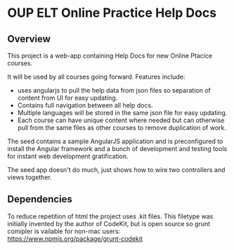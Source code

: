 # OUP ELT Online Practice Help Docs

## Overview

This project is a web-app containing Help Docs for new Online Ptacice courses.

It will be used by all courses going forward. Features include:
* uses angularjs to pull the help data from json files so separation of content from UI for easy updating.
* Contains full navigation between all help docs.
* Multiple languages will be stored in the same json file for easy updating.
* Each course can have unique content where needed but can otherwise pull from the same files as other courses to remove duplication of work.

The seed contains a sample AngularJS application and is preconfigured to install the Angular
framework and a bunch of development and testing tools for instant web development gratification.

The seed app doesn't do much, just shows how to wire two controllers and views together.


## Dependencies

To reduce repetition of html the project uses .kit files. This filetype was initially invented by the author of CodeKit, but is open source so grunt comipler is vailable for non-mac users:
https://www.npmjs.org/package/grunt-codekit
